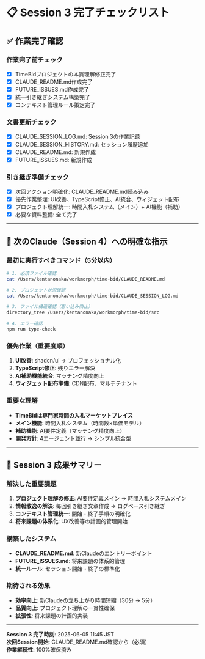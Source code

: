 # 📋 Session 3 完了チェックリスト

## ✅ 作業完了確認

### **作業完了前チェック**

- [x] TimeBidプロジェクトの本質理解修正完了
- [x] CLAUDE_README.md作成完了
- [x] FUTURE_ISSUES.md作成完了
- [x] 統一引き継ぎシステム構築完了
- [x] コンテキスト管理ルール策定完了

### **文書更新チェック**

- [x] CLAUDE_SESSION_LOG.md: Session 3の作業記録
- [x] CLAUDE_SESSION_HISTORY.md: セッション履歴追加
- [x] CLAUDE_README.md: 新規作成
- [x] FUTURE_ISSUES.md: 新規作成

### **引き継ぎ準備チェック**

- [x] 次回アクション明確化: CLAUDE_README.md読み込み
- [x] 優先作業整理: UI改善、TypeScript修正、AI統合、ウィジェット配布
- [x] プロジェクト理解統一: 時間入札システム（メイン）+ AI機能（補助）
- [x] 必要な資料整備: 全て完了

---

## 🎯 **次のClaude（Session 4）への明確な指示**

### **最初に実行すべきコマンド（5分以内）**

```bash
# 1. 必須ファイル確認
cat /Users/kentanonaka/workmorph/time-bid/CLAUDE_README.md

# 2. プロジェクト状況確認
cat /Users/kentanonaka/workmorph/time-bid/CLAUDE_SESSION_LOG.md

# 3. ファイル構造確認（思い込み防止）
directory_tree /Users/kentanonaka/workmorph/time-bid/src

# 4. エラー確認
npm run type-check
```

### **優先作業（重要度順）**

1. **UI改善**: shadcn/ui → プロフェッショナル化
2. **TypeScript修正**: 残りエラー解決
3. **AI補助機能統合**: マッチング精度向上
4. **ウィジェット配布準備**: CDN配布、マルチテナント

### **重要な理解**

- **TimeBidは専門家時間の入札マーケットプレイス**
- **メイン機能**: 時間入札システム（時間数×単価モデル）
- **補助機能**: AI要件定義（マッチング精度向上）
- **開発方針**: 4エージェント並行 → シンプル統合型

---

## 🎉 **Session 3 成果サマリー**

### **解決した重要課題**

1. **プロジェクト理解の修正**: AI要件定義メイン → 時間入札システムメイン
2. **情報散逸の解決**: 毎回引き継ぎ文章作成 → ログベース引き継ぎ
3. **コンテキスト管理統一**: 開始・終了手順の明確化
4. **将来課題の体系化**: UX改善等の計画的管理開始

### **構築したシステム**

- **CLAUDE_README.md**: 新Claudeのエントリーポイント
- **FUTURE_ISSUES.md**: 将来課題の体系的管理
- **統一ルール**: セッション開始・終了の標準化

### **期待される効果**

- **効率向上**: 新Claudeの立ち上がり時間短縮（30分 → 5分）
- **品質向上**: プロジェクト理解の一貫性確保
- **拡張性**: 将来課題の計画的実装

---

**Session 3 完了時刻**: 2025-06-05 11:45 JST  
**次回Session開始**: CLAUDE_README.md確認から（必須）  
**作業継続性**: 100%確保済み
